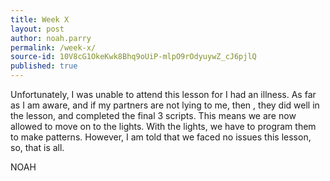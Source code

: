```yaml
---
title: Week X
layout: post
author: noah.parry
permalink: /week-x/
source-id: 10V8cG1OkeKwk8Bhq9oUiP-mlpO9rOdyuywZ_cJ6pjlQ
published: true
---
```

Unfortunately, I was unable to attend this lesson for I had an illness. As far as I am aware, and if my partners are not lying to me, then , they did well in the lesson, and completed the final 3 scripts. This means we are now allowed to move on to the lights. With the lights, we have to program them to make patterns. However, I am told that we faced no issues this lesson, so, that is all.

NOAH


